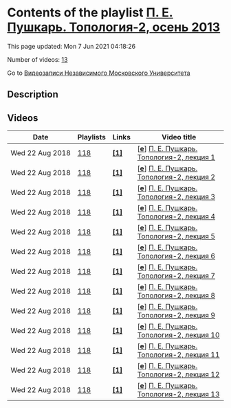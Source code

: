 # Contents of the playlist [П. Е. Пушкарь. Топология-2, осень 2013](https://www.youtube.com/playlist?list=PLp9ABVh6_x4GHa7hwtSxoyBLzl4ReAbgN)

This page updated: Mon 7 Jun 2021 04:18:26

Number of videos: [13](#videos)

Go to [Видеозаписи Независимого Московского Университета](../README.md)

## Description



## Videos

|Date|Playlists|Links|Video title|
|---|---|---|---|
| Wed&nbsp;22&nbsp;Aug&nbsp;2018 | [118](../playlists/118 "П. Е. Пушкарь. Топология-2, осень 2013") | [**[1]**](http://ium.mccme.ru/s13/topology.html) | [[**e**](https://studio.youtube.com/video/h4ph1n-WEXk/edit "Edit")] [П. Е. Пушкарь. Топология-2, лекция 1](https://www.youtube.com/watch?v=h4ph1n-WEXk&list=PLp9ABVh6_x4GHa7hwtSxoyBLzl4ReAbgN "Спецкурс НМУ.&#013;4 сентября 2013 г. 17:30, НМУ 310 (Большой Власьевский пер., 11)&#013;http://ium.mccme.ru/s13/topology.html") |
| Wed&nbsp;22&nbsp;Aug&nbsp;2018 | [118](../playlists/118 "П. Е. Пушкарь. Топология-2, осень 2013") | [**[1]**](http://ium.mccme.ru/s13/topology.html) | [[**e**](https://studio.youtube.com/video/JP7l_YVVY40/edit "Edit")] [П. Е. Пушкарь. Топология-2, лекция 2](https://www.youtube.com/watch?v=JP7l_YVVY40&list=PLp9ABVh6_x4GHa7hwtSxoyBLzl4ReAbgN "Спецкурс НМУ.&#013;11 сентября 2013 г. 17:30, НМУ 310 (Большой Власьевский пер., 11)&#013;http://ium.mccme.ru/s13/topology.html") |
| Wed&nbsp;22&nbsp;Aug&nbsp;2018 | [118](../playlists/118 "П. Е. Пушкарь. Топология-2, осень 2013") | [**[1]**](http://ium.mccme.ru/s13/topology.html) | [[**e**](https://studio.youtube.com/video/b3Jd6NL_BHk/edit "Edit")] [П. Е. Пушкарь. Топология-2, лекция 3](https://www.youtube.com/watch?v=b3Jd6NL_BHk&list=PLp9ABVh6_x4GHa7hwtSxoyBLzl4ReAbgN "Спецкурс НМУ.&#013;18 сентября 2013 г. 17:30, НМУ 310 (Большой Власьевский пер., 11)&#013;http://ium.mccme.ru/s13/topology.html") |
| Wed&nbsp;22&nbsp;Aug&nbsp;2018 | [118](../playlists/118 "П. Е. Пушкарь. Топология-2, осень 2013") | [**[1]**](http://ium.mccme.ru/s13/topology.html) | [[**e**](https://studio.youtube.com/video/8vf3NxPQw60/edit "Edit")] [П. Е. Пушкарь. Топология-2, лекция 4](https://www.youtube.com/watch?v=8vf3NxPQw60&list=PLp9ABVh6_x4GHa7hwtSxoyBLzl4ReAbgN "Спецкурс НМУ.&#013;25 сентября 2013 г. 17:30, НМУ 310 (Большой Власьевский пер., 11)&#013;http://ium.mccme.ru/s13/topology.html") |
| Wed&nbsp;22&nbsp;Aug&nbsp;2018 | [118](../playlists/118 "П. Е. Пушкарь. Топология-2, осень 2013") | [**[1]**](http://ium.mccme.ru/s13/topology.html) | [[**e**](https://studio.youtube.com/video/oXeOXJt9Km4/edit "Edit")] [П. Е. Пушкарь. Топология-2, лекция 5](https://www.youtube.com/watch?v=oXeOXJt9Km4&list=PLp9ABVh6_x4GHa7hwtSxoyBLzl4ReAbgN "Спецкурс НМУ.&#013;2 октября 2013 г. 17:30, НМУ 310 (Большой Власьевский пер., 11)&#013;http://ium.mccme.ru/s13/topology.html") |
| Wed&nbsp;22&nbsp;Aug&nbsp;2018 | [118](../playlists/118 "П. Е. Пушкарь. Топология-2, осень 2013") | [**[1]**](http://ium.mccme.ru/s13/topology.html) | [[**e**](https://studio.youtube.com/video/uyflK0WCtV4/edit "Edit")] [П. Е. Пушкарь. Топология-2, лекция 6](https://www.youtube.com/watch?v=uyflK0WCtV4&list=PLp9ABVh6_x4GHa7hwtSxoyBLzl4ReAbgN "Спецкурс НМУ.&#013;9 октября 2013 г. 17:30, НМУ 310 (Большой Власьевский пер., 11)&#013;http://ium.mccme.ru/s13/topology.html") |
| Wed&nbsp;22&nbsp;Aug&nbsp;2018 | [118](../playlists/118 "П. Е. Пушкарь. Топология-2, осень 2013") | [**[1]**](http://ium.mccme.ru/s13/topology.html) | [[**e**](https://studio.youtube.com/video/Sa48wX63pfo/edit "Edit")] [П. Е. Пушкарь. Топология-2, лекция 7](https://www.youtube.com/watch?v=Sa48wX63pfo&list=PLp9ABVh6_x4GHa7hwtSxoyBLzl4ReAbgN "Спецкурс НМУ.&#013;23 октября 2013 г. 17:30, НМУ 310 (Большой Власьевский пер., 11)&#013;http://ium.mccme.ru/s13/topology.html") |
| Wed&nbsp;22&nbsp;Aug&nbsp;2018 | [118](../playlists/118 "П. Е. Пушкарь. Топология-2, осень 2013") | [**[1]**](http://ium.mccme.ru/s13/topology.html) | [[**e**](https://studio.youtube.com/video/r4aHS9igCd8/edit "Edit")] [П. Е. Пушкарь. Топология-2, лекция 8](https://www.youtube.com/watch?v=r4aHS9igCd8&list=PLp9ABVh6_x4GHa7hwtSxoyBLzl4ReAbgN "Спецкурс НМУ.&#013;30 октября 2013 г. 17:30, НМУ 310 (Большой Власьевский пер., 11)&#013;http://ium.mccme.ru/s13/topology.html") |
| Wed&nbsp;22&nbsp;Aug&nbsp;2018 | [118](../playlists/118 "П. Е. Пушкарь. Топология-2, осень 2013") | [**[1]**](http://ium.mccme.ru/s13/topology.html) | [[**e**](https://studio.youtube.com/video/A_C2p-b4RSk/edit "Edit")] [П. Е. Пушкарь. Топология-2, лекция 9](https://www.youtube.com/watch?v=A_C2p-b4RSk&list=PLp9ABVh6_x4GHa7hwtSxoyBLzl4ReAbgN "Спецкурс НМУ.&#013;6 ноября 2013 г. 17:30, НМУ 310 (Большой Власьевский пер., 11)&#013;http://ium.mccme.ru/s13/topology.html") |
| Wed&nbsp;22&nbsp;Aug&nbsp;2018 | [118](../playlists/118 "П. Е. Пушкарь. Топология-2, осень 2013") | [**[1]**](http://ium.mccme.ru/s13/topology.html) | [[**e**](https://studio.youtube.com/video/S1FRbKwb_u8/edit "Edit")] [П. Е. Пушкарь. Топология-2, лекция 10](https://www.youtube.com/watch?v=S1FRbKwb_u8&list=PLp9ABVh6_x4GHa7hwtSxoyBLzl4ReAbgN "Спецкурс НМУ.&#013;13 ноября 2013 г. 17:30, НМУ 310 (Большой Власьевский пер., 11)&#013;http://ium.mccme.ru/s13/topology.html") |
| Wed&nbsp;22&nbsp;Aug&nbsp;2018 | [118](../playlists/118 "П. Е. Пушкарь. Топология-2, осень 2013") | [**[1]**](http://ium.mccme.ru/s13/topology.html) | [[**e**](https://studio.youtube.com/video/dxEwTnjUgIE/edit "Edit")] [П. Е. Пушкарь. Топология-2, лекция 11](https://www.youtube.com/watch?v=dxEwTnjUgIE&list=PLp9ABVh6_x4GHa7hwtSxoyBLzl4ReAbgN "Спецкурс НМУ.&#013;20 ноября 2013 г. 17:30, НМУ 310 (Большой Власьевский пер., 11)&#013;http://ium.mccme.ru/s13/topology.html") |
| Wed&nbsp;22&nbsp;Aug&nbsp;2018 | [118](../playlists/118 "П. Е. Пушкарь. Топология-2, осень 2013") | [**[1]**](http://ium.mccme.ru/s13/topology.html) | [[**e**](https://studio.youtube.com/video/tsf52DxJg6A/edit "Edit")] [П. Е. Пушкарь. Топология-2, лекция 12](https://www.youtube.com/watch?v=tsf52DxJg6A&list=PLp9ABVh6_x4GHa7hwtSxoyBLzl4ReAbgN "Спецкурс НМУ.&#013;27 ноября 2013 г. 17:30, НМУ 310 (Большой Власьевский пер., 11)&#013;http://ium.mccme.ru/s13/topology.html") |
| Wed&nbsp;22&nbsp;Aug&nbsp;2018 | [118](../playlists/118 "П. Е. Пушкарь. Топология-2, осень 2013") | [**[1]**](http://ium.mccme.ru/s13/topology.html) | [[**e**](https://studio.youtube.com/video/DhTNLeawyyI/edit "Edit")] [П. Е. Пушкарь. Топология-2, лекция 13](https://www.youtube.com/watch?v=DhTNLeawyyI&list=PLp9ABVh6_x4GHa7hwtSxoyBLzl4ReAbgN "Спецкурс НМУ.&#013;4 декабря 2013 г. 17:30, НМУ 310 (Большой Власьевский пер., 11)&#013;http://ium.mccme.ru/s13/topology.html") |
